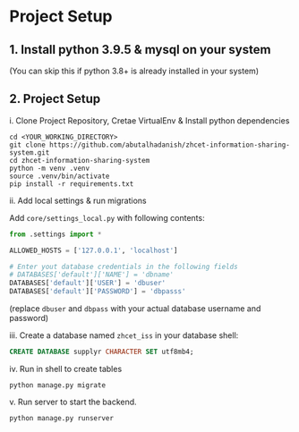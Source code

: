 # Project Setup

## 1. Install python 3.9.5 & mysql on your system
(You can skip this if python 3.8+ is already installed in your system)

## 2. Project Setup

i. Clone Project Repository, Cretae VirtualEnv & Install python dependencies
```shell
cd <YOUR_WORKING_DIRECTORY>
git clone https://github.com/abutalhadanish/zhcet-information-sharing-system.git
cd zhcet-information-sharing-system
python -m venv .venv
source .venv/bin/activate
pip install -r requirements.txt
```

ii. Add local settings & run migrations

Add ```core/settings_local.py``` with following contents:
```python
from .settings import *

ALLOWED_HOSTS = ['127.0.0.1', 'localhost']

# Enter yout database credentials in the following fields
# DATABASES['default']['NAME'] = 'dbname'
DATABASES['default']['USER'] = 'dbuser'
DATABASES['default']['PASSWORD'] = 'dbpasss'
```
(replace `dbuser` and `dbpass` with your actual database username and password)

iii. Create a database named `zhcet_iss` in your database shell:
```sql
CREATE DATABASE supplyr CHARACTER SET utf8mb4;
```

iv. Run in shell to create tables
```shell
python manage.py migrate
```


v. Run server to start the backend.
```shell
python manage.py runserver
```